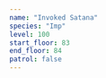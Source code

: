 ```yaml
---
name: "Invoked Satana"
species: "Imp"
level: 100
start_floor: 83
end_floor: 84
patrol: false
---
```


<!-- Also appears on floor 86 -->
